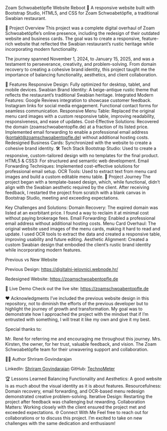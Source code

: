 Zoam Schwoabetöpfle Website Reboot
🚀 A responsive website built with Bootstrap Studio, HTML5, and CSS for Zoam Schwoabetöpfle, a traditional Swabian restaurant.

🌟 Project Overview
This project was a complete digital overhaul of Zoam Schwoabetöpfle’s online presence, including the redesign of their outdated website and business cards. The goal was to create a responsive, feature-rich website that reflected the Swabian restaurant’s rustic heritage while incorporating modern functionality.

The journey spanned November 1, 2024, to January 15, 2025, and was a testament to perseverance, creativity, and problem-solving. From domain recovery to creating a cohesive brand identity, this project taught me the importance of balancing functionality, aesthetics, and client collaboration.

🎯 Features
Responsive Design: Fully optimized for desktop, tablet, and mobile devices.
Swabian Brand Identity: A beige-antique rustic theme that reflects the restaurant’s traditional Swabian heritage.
Integrated Modern Features:
Google Reviews integration to showcase customer feedback.
Instagram links for social media engagement.
Functional contact forms for seamless communication.
Responsive Menu Table: Replaced the original menu card images with a custom responsive table, improving readability, responsiveness, and ease of updates.
Cost-Effective Solutions:
Recovered the domain (zoamschwoabentopfle.de) at a fraction of its listed price.
Implemented email forwarding to enable a professional email address (kontakt@zoamschwoabentopfle.de) without additional hosting costs.
Redesigned Business Cards: Synchronized with the website to create a cohesive brand identity.
🛠️ Tech Stack
Bootstrap Studio: Used to create a responsive, custom-tailored design with no templates for the final product.
HTML5 & CSS3: For structured and semantic web development.
Email Forwarding Techniques: Implemented cost-effective solutions for professional email setup.
OCR Tools: Used to extract text from menu card images and build a custom editable menu table.
📖 Project Journey
The project began with a template-based design, which, while functional, didn’t align with the Swabian aesthetic required by the client. After receiving feedback, I restarted the project from scratch with a blank canvas in Bootstrap Studio, meeting and exceeding expectations.

Key Challenges and Solutions:
Domain Recovery: The expired domain was listed at an exorbitant price. I found a way to reclaim it at minimal cost without paying brokerage fees.
Email Forwarding: Enabled a professional email address without additional hosting costs.
Menu Card Overhaul: The original website used images of the menu cards, making it hard to read and update. I used OCR tools to extract the data and created a responsive table, improving usability and future editing.
Aesthetic Alignment: Created a custom Swabian design that embodied the client’s rustic brand identity while incorporating modern features.

Previous vs New Website

Previous Design:
https://digitalni-jelovnici.webnode.hr/

Redesigned Website:
https://zoamschwoabentopfle.de


🚀 Live Demo
Check out the live site: https://zoamschwoabentopfle.de

❤️ Acknowledgments
I’ve included the previous website design in this repository, not to diminish the efforts of the previous developer but to highlight the journey of growth and transformation. My goal was to demonstrate how I approached the project with the mindset that if I’m entrusted with something, I will treat it like my own and give it my best.

Special thanks to:

Mr. René for referring me and encouraging me throughout this journey.
Mrs. Kirsten, the owner, for her trust, valuable feedback, and vision.
The Zoam Schwoabetöpfle team for their unwavering support and collaboration.

🧑‍💻 Author
Shriram Govindarajan

LinkedIn: [Shriram Govindarajan](https://www.linkedin.com/in/shriram-govindarajan/)
GitHub: [TechnoMeter](https://github.com/TechnoMeter)

🏆 Lessons Learned
Balancing Functionality and Aesthetics: A good website is as much about the visual identity as it is about features.
Resourcefulness: Domain recovery, email forwarding, and OCR-based menu redesign demonstrated creative problem-solving.
Iterative Design: Restarting the project after feedback was challenging but rewarding.
Collaboration Matters: Working closely with the client ensured the project met and exceeded expectations.
🌐 Connect With Me
Feel free to reach out for collaborations or to discuss this project. I’m excited to take on new challenges with the same dedication and enthusiasm!

